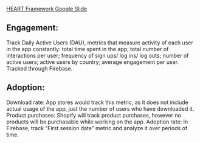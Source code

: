 [HEART Framework Google Slide](https://docs.google.com/presentation/d/1faLNjihW0OLhgibvnLp9ItB1z5xxHWgyMiqLhe1785w/edit?usp=sharing)

## Engagement:
Track Daily Active Users (DAU), metrics that measure activity of each user in the app constantly: total time spent in the app; total number of interactions per user; frequency of sign ups/ log ins/ log outs; number of active users; active users by country; average engagement per user.
Tracked through Firebase.  

## Adoption:
Download rate: App stores would track this metric, as it does not include actual usage of the app, just the number of users who have downloaded it.
Product purchases: Shopify will track product purchases, however no products will be purchasable while working on the app.
Adoption rate: In Firebase, track “First session date” metric and analyze it over periods of time.
